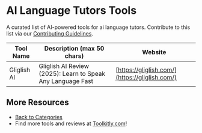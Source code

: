 # AI Language Tutors Tools

A curated list of AI-powered tools for ai language tutors. Contribute to this list via our [Contributing Guidelines](https://github.com/ToolkitlyAI/awesome-ai-tools/blob/master/CONTRIBUTING.md).

| Tool Name | Description (max 50 chars) | Website |
|-----------|----------------------------|---------|
| Gliglish AI | Gliglish AI Review (2025): Learn to Speak Any Language Fast | [https://gliglish.com/](https://gliglish.com/) |

## More Resources
- [Back to Categories](https://github.com/ToolkitlyAI/awesome-ai-tools/blob/master/README.md)
- Find more tools and reviews at [Toolkitly.com](https://toolkitly.com)!
